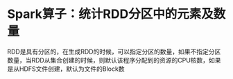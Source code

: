 # Spark算子：统计RDD分区中的元素及数量

RDD是具有分区的，在生成RDD的时候，可以指定分区的数量，如果不指定分区数量，当RDD从集合创建的时候，则默认该程序分配到的资源的CPU核数，如果是从HDFS文件创建，默认为文件的Block数

